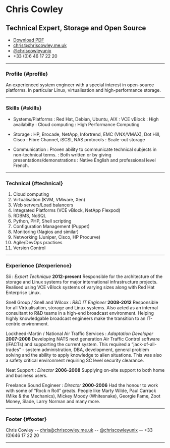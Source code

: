 # Chris Cowley
## Technical Expert, Storage and Open Source

* [Download PDF](english.pdf)  
* [chris@chriscowley.me.uk](mailto:chris@chriscowley.me.uk)
* [@chriscowleyunix](https://twitter.com/chriscowleyunix)
* +33 (0)6 46 17 22 20

------

### Profile {#profile}

An experienced system engineer with a special interest in open-source platforms. In particular Linux, virtualisation and high-performance storage. 

------

### Skills {#skills}

* Systems/Platforms
  : Red Hat, Debian, Ubuntu, AIX
  : VCE vBlock
  : High availabilty
  : Cloud computing
  : High Performance Computing

* Storage
  : HP, Brocade, NetApp, Infortrend, EMC (VNX/VMAX), Dot Hill, Cisco
  : Fibre Channel, iSCSI, NAS protocols
  : Scale-out storage

* Communication
  : Proven ability to communicate technical subjects in non-technical terms.
  : Both written or by giving presentations/demonstrations
  : Native English and professional level French.

-------

### Technical {#technical}

1. Cloud computing
1. Virtualisation (KVM, VMware, Xen)
1. Web servers/Load balancers
1. Integrated Platforms (VCE vBlock, NetApp Flexpod)
1. RDBMS, NoSQL
1. Python, PHP, Shell scripting
1. Configuration Management (Puppet)
1. Monitoring (Nagios and similar)
1. Networking (Juniper, Cisco, HP Procurve)
1. Agile/DevOps practises
1. Version Control

------

### Experience {#experience}

Sii
: *Expert Technique*
  __2012-present__
  Responsible for the architecture of the storage and Linux systems for major international infrastructure projects. Realised using VCE vBlock systems of varying sizes along with Red Hat Enterprise Linux.

Snell Group / Snell and Wilcox
: *R&D IT Engineer*
  __2008-2012__
  Responsible for all Virtualisation, storage and Linux systems. Also acted as an internal consultant to R&D teams in a high-end broadcast environment. Helping highly knowledgable broadcast engineers make the transition to an IT-centric environment.
  
Lockheed-Martin / National Air Traffic Services
: *Adaptation Developer*
  __2007-2008__
  Developing NATS next generation Air Traffic Control software (iFACTs) and supporting the current system. This required a “jack-of-all-trades” - system administration, DBA, development, general problem solving and the ability to apply knowledge to alien situations. This was also a safety critical environment requiring SC level security clearance.
  
Neat Support
: *Director*
  __2006-2008__
  Supplying on-site support to both home and business users.
  
Freelance Sound Engineer
: *Director*
  __2000-2006__
  Had the honour to work with some of “Rock n Roll” greats. People like Marty Wilde, Paul Carrack (Mike & the Mechanics), Mickey Moody (Whitesnake), Georgie Fame, Zoot Money, Slade, Larry Norman and many more.
  
------

### Footer {#footer}

Chris Cowley -- [chris@chriscowley.me.uk](chris@chriscowley.me.uk) -- [@chriscowleyunix](https://twitter.com/chriscowleyunix) -- +33 (0)646 17 22 20

------
